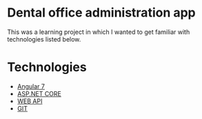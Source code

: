# Dental office administration app

This was a learning project in which I wanted to get familiar with technologies listed below. 

# Technologies

* [Angular 7](https://angular.io/)
* [ASP.NET CORE](https://docs.microsoft.com/en-us/aspnet/?view=aspnetcore-2.2#pivot=core)
* [WEB API](https://dotnet.microsoft.com/apps/aspnet/apis)
* [GIT](https://git-scm.com/) 
